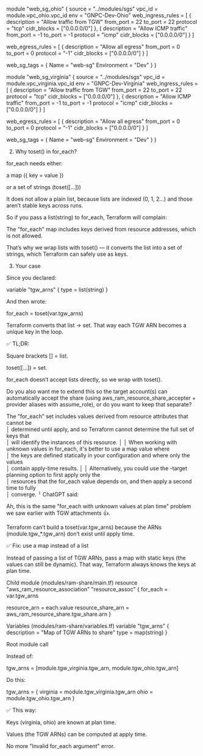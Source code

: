module "web_sg_ohio" {
  source = "../modules/sgs"
  vpc_id = module.vpc_ohio.vpc_id
  env    = "GNPC-Dev-Ohio"
  web_ingress_rules = [
  {
    description = "Allow traffic from TGW"
    from_port   = 22
    to_port     = 22
    protocol    = "tcp"
    cidr_blocks = ["0.0.0.0/0"]
  },
  {
    description = "Allow ICMP traffic"
    from_port   = -1
    to_port     = -1
    protocol    = "icmp"
    cidr_blocks = ["0.0.0.0/0"]
  }
]
  
  

  web_egress_rules = [
    {
      description = "Allow all egress"
      from_port   = 0
      to_port     = 0
      protocol    = "-1"
      cidr_blocks = ["0.0.0.0/0"]
    }
  ]

  web_sg_tags = {
    Name        = "web-sg"
    Environment = "Dev"
  }
}

module "web_sg_virginia" {
  source = "../modules/sgs"
  vpc_id = module.vpc_virginia.vpc_id
  env    = "GNPC-Dev-Virginia"
  web_ingress_rules = [
    {
                  description = "Allow traffic from TGW"
                  from_port   = 22
                  to_port     = 22
                  protocol    = "tcp"
                  cidr_blocks = ["0.0.0.0/0"]
    },
    {
                  description = "Allow ICMP traffic"
                  from_port   = -1
                  to_port     = -1
                  protocol    = "icmp"
                  cidr_blocks = ["0.0.0.0/0"]
    }
  ]
  

  web_egress_rules = [
    {
      description = "Allow all egress"
      from_port   = 0
      to_port     = 0
      protocol    = "-1"
      cidr_blocks = ["0.0.0.0/0"]
    }
  ]

  web_sg_tags = {
    Name        = "web-sg"
    Environment = "Dev"
  }
}


2. Why toset() in for_each?

for_each needs either:

a map ({ key = value })

or a set of strings (toset([...]))

It does not allow a plain list, because lists are indexed (0, 1, 2...) and those aren’t stable keys across runs.

So if you pass a list(string) to for_each, Terraform will complain:

The "for_each" map includes keys derived from resource addresses, which is not allowed.


That’s why we wrap lists with toset() — it converts the list into a set of strings, which Terraform can safely use as keys.

3. Your case

Since you declared:

variable "tgw_arns" {
  type = list(string)
}


And then wrote:

for_each = toset(var.tgw_arns)


Terraform converts that list → set.
That way each TGW ARN becomes a unique key in the loop.

✅ TL;DR:

Square brackets [] = list.

toset([...]) = set.

for_each doesn’t accept lists directly, so we wrap with toset().

Do you also want me to extend this so the target account(s) can automatically accept the share (using aws_ram_resource_share_accepter + provider aliases with assume_role), or do you want to keep that separate?



 The "for_each" set includes values derived from resource attributes that cannot be   
│ determined until apply, and so Terraform cannot determine the full set of keys that  
│ will identify the instances of this resource.
│
│ When working with unknown values in for_each, it's better to use a map value where   
│ the keys are defined statically in your configuration and where only the values      
│ contain apply-time results.
│
│ Alternatively, you could use the -target planning option to first apply only the     
│ resources that the for_each value depends on, and then apply a second time to fully  
│ converge.
╵
ChatGPT said:

Ah, this is the same "for_each with unknown values at plan time" problem we saw earlier with TGW attachments 👍.

Terraform can’t build a toset(var.tgw_arns) because the ARNs (module.tgw_*.tgw_arn) don’t exist until apply time.

✅ Fix: use a map instead of a list

Instead of passing a list of TGW ARNs, pass a map with static keys (the values can still be dynamic). That way, Terraform always knows the keys at plan time.

Child module (modules/ram-share/main.tf)
resource "aws_ram_resource_association" "resource_assoc" {
  for_each = var.tgw_arns

  resource_arn       = each.value
  resource_share_arn = aws_ram_resource_share.tgw_share.arn
}

Variables (modules/ram-share/variables.tf)
variable "tgw_arns" {
  description = "Map of TGW ARNs to share"
  type        = map(string)
}

Root module call

Instead of:

tgw_arns = [module.tgw_virginia.tgw_arn, module.tgw_ohio.tgw_arn]


Do this:

tgw_arns = {
  virginia = module.tgw_virginia.tgw_arn
  ohio     = module.tgw_ohio.tgw_arn
}


✅ This way:

Keys (virginia, ohio) are known at plan time.

Values (the TGW ARNs) can be computed at apply time.

No more "Invalid for_each argument" error.